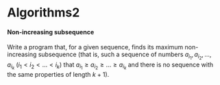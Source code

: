 # Algorithms2
#### Non-increasing subsequence
Write a program that, for a given sequence, finds its maximum non-increasing subsequence (that is, such a sequence of numbers $a_{i_1}, a_{i_2}, ..., a_{i_k}\ (i_1 < i_2 < ... < i_k)$ that $a_{i_1} \ge a_{i_2} \ge ... \ge a_{i_k}$ and there is no sequence with the same properties of length $k+1$).
